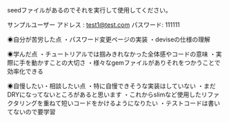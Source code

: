 seedファイルがあるのでそれを実行して使用してください。

  サンプルユーザー
    アドレス  : test1@test.com
    パスワード: 111111
    
    
  ◉自分が苦労した点
    ・パスワード変更ページの実装
    ・deviseの仕様の理解
    
  ◉学んだ点
    ・チュートリアルでは掴みきれなかった全体感やコードの意味
    ・実際に手を動かすことの大切さ
    ・様々なgemファイルがありそれをつかうことで効率化できる
  
  ◉自慢したい・相談したい点
    ・特に自慢できそうな実装はしていない
    ・まだDRYになってないところがあると思います
    ・これからslimなど使用したリファクタリングを重ねて短いコードをかけるようになりたい
    ・テストコードは書いてないので要学習